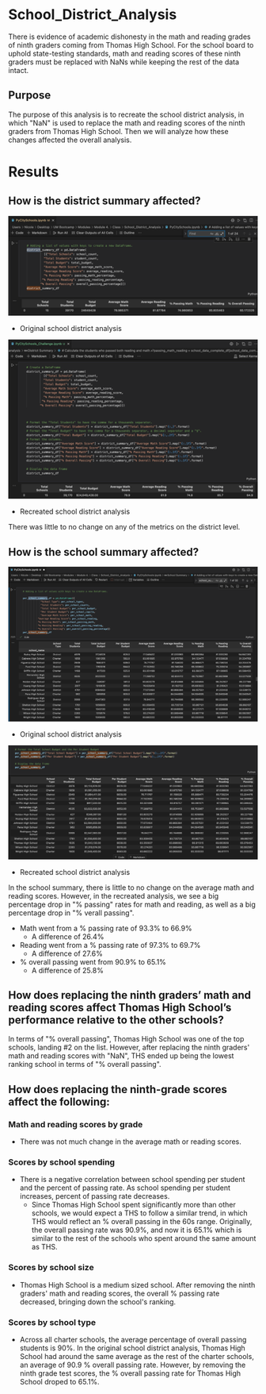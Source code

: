 # School_District_Analysis

There is evidence of academic dishonesty in the math and reading grades of ninth graders coming from Thomas High School. For the school board to uphold state-testing standards, math and reading scores of these ninth graders must be replaced with NaNs while keeping the rest of the data intact.

## Purpose
The purpose of this analysis is to recreate the school district analysis, in which "NaN" is used to replace the math and reading scores of the ninth graders from Thomas High School. Then we will analyze how these changes affected the overall analysis.


# Results

## How is the district summary affected?

![](Resources/Images/district_summary_before.png)
- Original school district analysis

![](Resources/Images/district_summary_after.png)
- Recreated school district analysis

There was little to no change on any of the metrics on the district level.

## How is the school summary affected?

![](Resources/Images/school_summary_before.png)
- Original school district analysis

![](Resources/Images/school_summary_after.png)
- Recreated school district analysis


In the school summary, there is little to no change on the average math and reading scores. However, in the recreated analysis, we see a big percentage drop in "% passing" rates for math and reading, as well as a big percentage drop in "% verall passing".
- Math went from a % passing rate of 93.3% to 66.9%
    - A difference of 26.4%
- Reading went from a % passing rate of 97.3% to 69.7%
    - A difference of 27.6%
- % overall passing went from 90.9% to 65.1%
    - A difference of 25.8%
 

## How does replacing the ninth graders’ math and reading scores affect Thomas High School’s performance relative to the other schools?

In terms of "% overall passing", Thomas High School was one of the top schools, landing #2 on the list. However, after replacing the ninth graders' math and reading scores with "NaN", THS ended up being the lowest ranking school in terms of "% overall passing".

## How does replacing the ninth-grade scores affect the following:

### Math and reading scores by grade
- There was not much change in the average math or reading scores. 

### Scores by school spending
- There is a negative correlation between school spending per student and the percent of passing rate. As school spending per student increases, percent of passing rate decreases. 
    - Since Thomas High School spent significantly more than other schools, we would expect a THS to follow a similar trend, in which THS would reflect an % overall passing in the 60s range.
    Originally, the overall passing rate was 90.9%, and now it is 65.1% which is similar to the rest of the schools who spent around the same amount as THS. 

### Scores by school size
- Thomas High School is a medium sized school. After removing the ninth graders' math and reading scores, the overall % passing rate decreased, bringing down the school's ranking.

### Scores by school type
- Across all charter schools, the average percentage of  overall passing students is 90%. In the original school district analysis, Thomas High School had around the same average as the rest of the charter schools, an average of 90.9 % overall passing rate. However, by removing the ninth grade test scores, the % overall passing rate for Thomas High School droped to 65.1%.
